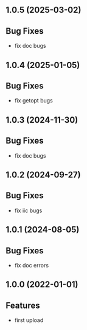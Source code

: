 ## 1.0.5 (2025-03-02)

## Bug Fixes

- fix doc bugs

## 1.0.4 (2025-01-05)

## Bug Fixes

- fix getopt bugs

## 1.0.3 (2024-11-30)

## Bug Fixes

- fix doc bugs

## 1.0.2 (2024-09-27)

## Bug Fixes

- fix iic bugs

## 1.0.1 (2024-08-05)

## Bug Fixes

- fix doc errors

## 1.0.0 (2022-01-01)

## Features

- first upload